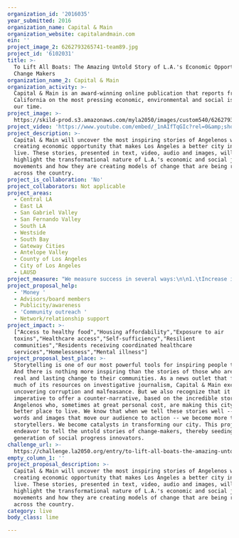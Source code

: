 ```yaml
---
organization_id: '2016035'
year_submitted: 2016
organization_name: Capital & Main
organization_website: capitalandmain.com
ein: ''
project_image_2: 6262793265741-team89.jpg
project_id: '6102031'
title: >-
  To Lift All Boats: The Amazing Untold Story of L.A.'s Economic Opportunity
  Change Makers
organization_name_2: Capital & Main
organization_activity: >-
  Capital & Main is an award-winning online publication that reports from
  California on the most pressing economic, environmental and social issues of
  our time.
project_image: >-
  https://skild-prod.s3.amazonaws.com/myla2050/images/custom540/6262793265741-team89.jpg
project_video: 'https://www.youtube.com/embed/_1nAIfTqGIc?rel=0&amp;showinfo=0'
project_description: >-
  Capital & Main will uncover the most inspiring stories of Angelenos who are
  creating economic opportunity that makes Los Angeles a better city in which to
  live. These stories, presented in text, video, audio and images, will
  highlight the transformational nature of L.A.'s economic and social justice
  movements and how they are creating models of change that are being replicated
  across the country.
project_is_collaboration: 'No'
project_collaborators: Not applicable
project_areas:
  - Central LA
  - East LA
  - San Gabriel Valley
  - San Fernando Valley
  - South LA
  - Westside
  - South Bay
  - Gateway Cities
  - Antelope Valley
  - County of Los Angeles
  - City of Los Angeles
  - LAUSD
project_measure: "We measure success in several ways:\n\n1.\tIncrease in distribution and readership of stories on economic opportunity in Los Angeles. Capital & Main’s impact will be measured by increases in traffic to our website, increases in sharing of our content on our social media platforms, increases in syndication of our content by other media outlets, increase in sharing of our content by advocacy groups, and increase of Capital & Main’s earned media coverage such as radio and TV appearances by our writers and editors.\n\n2.\tImpact on specific public policy battles related to economic opportunity in Los Angeles. Capital & Main’s impact will be measured in several ways: role of coverage in the initiation of legislation, how legislation is developed, lawmaker response to legislation and success of legislation.\n\n3.\tImpact on broad public conversation related to economic opportunity in California. Capital & Main’s impact will be measured by qualitative and quantitative improvement in the policy and political dialogue on economic opportunity in California.\n\n4.\tTestimonials from credible decision-makers and influencers on how coverage is impacting policy and political battles on  economic opportunity in California. Capital & Main’s impact will measured by the assessment of key figures in government and advocacy."
project_proposal_help:
  - 'Money '
  - Advisors/board members
  - Publicity/awareness
  - 'Community outreach '
  - Network/relationship support
project_impact: >-
  ["Access to healthy food","Housing affordability","Exposure to air
  toxins","Healthcare access","Self-sufficiency","Resilient
  communities","Residents receiving coordinated healthcare
  services","Homelessness","Mental illness"]
project_proposal_best_place: >-
  Storytelling is one of our most powerful tools for inspiring people to act.
  And there is nothing more inspiring than the stories of those who are bringing
  real and lasting change to their communities. As a news outlet that focuses
  much of its resources on investigative journalism, Capital & Main excels at
  uncovering corruption and malfeasance. But we also recognize that it is
  imperative to offer a counter-narrative, based on the incredible stories of
  Angelenos who, sometimes at great personal cost, are making this city a far
  better place to live. We know that when we tell these stories well -- with
  words and images that move our audience to action -- we become more than
  storytellers. We become catalysts in transforming our city. This project will
  endeavor to tell the untold stories of change-makers, thereby seeding the next
  generation of social progress innovators.
challenge_url: >-
  https://challenge.la2050.org/entry/to-lift-all-boats-the-amazing-untold-story-of-l-a-s-economic-opportunity-change-makers
empty_column_1: ''
project_proposal_description: >-
  Capital & Main will uncover the most inspiring stories of Angelenos who are
  creating economic opportunity that makes Los Angeles a better city in which to
  live. These stories, presented in text, video, audio and images, will
  highlight the transformational nature of L.A.'s economic and social justice
  movements and how they are creating models of change that are being replicated
  across the country.
category: live
body_class: lime

---
```

